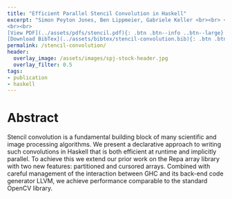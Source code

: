 ```yaml
---
title: "Efficient Parallel Stencil Convolution in Haskell"
excerpt: "Simon Peyton Jones, Ben Lippmeier, Gabriele Keller <br><br> <em> Submitted to ICFP 2011 </em>
<br><br>
[View PDF](../assets/pdfs/stencil.pdf){: .btn .btn--info ..btn--large}
[Download BibTex](../assets/bibtex/stencil-convolution.bib){: .btn .btn--info ..btn--large}"
permalink: /stencil-convolution/
header:
  overlay_image: /assets/images/spj-stock-header.jpg
  overlay_filter: 0.5
tags:
- publication
- haskell
---
```


# Abstract

Stencil convolution is a fundamental building block of many scientific and image processing algorithms. We present a declarative approach to writing such convolutions in Haskell that is both efficient at runtime and implicitly parallel. To achieve this we extend our prior work on the Repa array library with two new features: partitioned and cursored arrays. Combined with careful management of the interaction between GHC and its back-end code generator LLVM, we achieve performance comparable to the standard OpenCV library.
